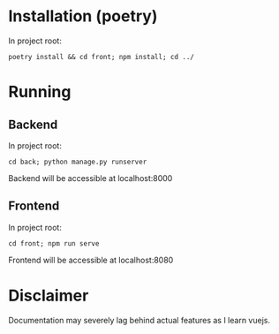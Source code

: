 # Installation (poetry)
In project root:
```commandline
poetry install && cd front; npm install; cd ../
```

# Running
## Backend
In project root:
```commandline
cd back; python manage.py runserver
```
Backend will be accessible at localhost:8000
## Frontend
In project root:
```commandline
cd front; npm run serve
```
Frontend will be accessible at localhost:8080

# Disclaimer
Documentation may severely lag behind actual features as I learn vuejs.
